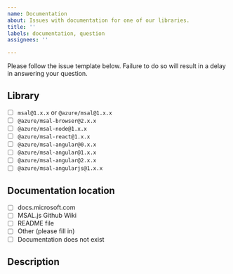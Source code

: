 ```yaml
---
name: Documentation
about: Issues with documentation for one of our libraries.
title: ''
labels: documentation, question
assignees: ''

---
```


Please follow the issue template below. Failure to do so will result in a delay in answering your question.

## Library
- [ ] `msal@1.x.x` or `@azure/msal@1.x.x`
- [ ] `@azure/msal-browser@2.x.x`
- [ ] `@azure/msal-node@1.x.x`
- [ ] `@azure/msal-react@1.x.x`
- [ ] `@azure/msal-angular@0.x.x`
- [ ] `@azure/msal-angular@1.x.x`
- [ ] `@azure/msal-angular@2.x.x`
- [ ] `@azure/msal-angularjs@1.x.x`

## Documentation location
- [ ] docs.microsoft.com
- [ ] MSAL.js Github Wiki
- [ ] README file
- [ ] Other (please fill in)
- [ ] Documentation does not exist

## Description
